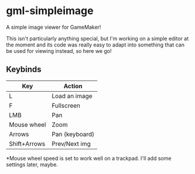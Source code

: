 # gml-simpleimage
A simple image viewer for GameMaker!

This isn't particularly anything special, but I'm working on a simple editor at
the moment and its code was really easy to adapt into something that can be used
for viewing instead, so here we go!

## Keybinds
|     Key     |     Action    |
|-------------|---------------|
|  L          | Load an image |
|  F          | Fullscreen    |
| LMB         | Pan           |
| Mouse wheel | Zoom          |
| Arrows      | Pan (keyboard)|
| Shift+Arrows| Prev/Next img|

*Mouse wheel speed is set to work well on a trackpad. I'll add some settings later,
maybe.
